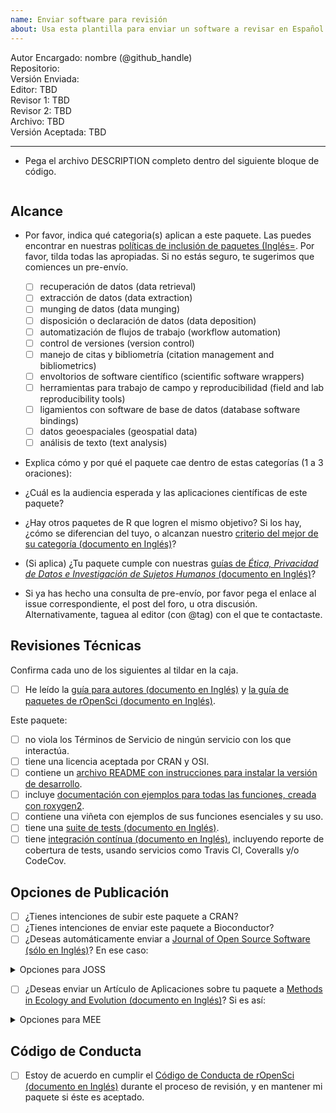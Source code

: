 ```yaml
---
name: Enviar software para revisión
about: Usa esta plantilla para enviar un software a revisar en Español (Experimental)
---
```



Autor Encargado: nombre (@github_handle)  
Repositorio:   
Versión Enviada:   
Editor: TBD  
Revisor 1: TBD  
Revisor 2: TBD  
Archivo: TBD  
Versión Aceptada: TBD   

---



-   Pega el archivo DESCRIPTION completo dentro del siguiente bloque de código.

```

```


## Alcance 

- Por favor, indica qué categoria(s) aplican a este paquete. Las puedes encontrar en nuestras [políticas de inclusión de paquetes (Inglés=](https://ropensci.github.io/dev_guide/policies.html#package-categories). Por favor, tilda todas las apropiadas. Si no estás seguro, te sugerimos que comiences un pre-envío.

	- [ ] recuperación de datos (data retrieval)
	- [ ] extracción de datos (data extraction)
	- [ ] munging de datos (data munging)
	- [ ] disposición o declaración de datos (data deposition)
	- [ ] automatización de flujos de trabajo (workflow automation)
	- [ ] control de versiones (version control)
	- [ ] manejo de citas y bibliometría (citation management and bibliometrics)
	- [ ] envoltorios de software científico (scientific software wrappers)
	- [ ] herramientas para trabajo de campo y reproducibilidad (field and lab reproducibility tools)
	- [ ] ligamientos con software de base de datos (database software bindings)
	- [ ] datos geoespaciales (geospatial data)
	- [ ] análisis de texto (text analysis)
	
- Explica cómo y por qué el paquete cae dentro de estas categorías (1 a 3 oraciones):


- ¿Cuál es la audiencia esperada y las aplicaciones científicas de este paquete? 

- ¿Hay otros paquetes de R que logren el mismo objetivo? Si los hay, ¿cómo se diferencian del tuyo, o alcanzan nuestro [criterio del mejor de su categoría (documento en Inglés)](https://ropensci.github.io/dev_guide/policies.html#overlap)?

-   (Si aplica) ¿Tu paquete cumple con nuestras [guías de _Ética, Privacidad de Datos e Investigación de Sujetos Humanos_ (documento en Inglés)](https://devguide.ropensci.org/policies.html#ethics-data-privacy-and-human-subjects-research)?

- Si ya has hecho una consulta de pre-envío, por favor pega el enlace al issue correspondiente, el post del foro, u otra discusión. Alternativamente, taguea al editor (con @tag) con el que te contactaste.



## Revisiones Técnicas

Confirma cada uno de los siguientes al tildar en la caja.  

- [ ] He leído la [guía para autores (documento en Inglés)](https://devguide.ropensci.org/guide-for-authors.html) y [la guía de paquetes de rOpenSci (documento en Inglés)](https://devguide.ropensci.org/building.html).

Este paquete:

- [ ] no viola los Términos de Servicio de ningún servicio con los que interactúa. 
- [ ] tiene una licencia aceptada por CRAN y OSI.
- [ ] contiene un [archivo README con instrucciones para instalar la versión de desarrollo](https://ropensci.github.io/dev_guide/building.html#readme). 
- [ ] incluye [documentación con ejemplos para todas las funciones, creada con roxygen2](https://ropensci.github.io/dev_guide/building.html#documentation).
- [ ] contiene una viñeta con ejemplos de sus funciones esenciales y su uso.
- [ ] tiene una [suite de tests (documento en Inglés)](https://ropensci.github.io/dev_guide/building.html#testing).
- [ ] tiene [integración contínua (documento en Inglés)](https://ropensci.github.io/dev_guide/ci.html), incluyendo reporte de cobertura de tests, usando servicios como Travis CI, Coveralls y/o CodeCov.

## Opciones de Publicación

- [ ] ¿Tienes intenciones de subir este paquete a CRAN?  
- [ ] ¿Tienes intenciones de enviar este paquete a Bioconductor?  
- [ ] ¿Deseas automáticamente enviar a [Journal of Open Source Software (sólo en Inglés)](http://joss.theoj.org/)? En ese caso:

<details>
 <summary>Opciones para JOSS</summary>  

  - [ ] Este paquete tiene una **obvia aplicación para investigación**, de acuerdo con la [definición de JOSS (documento en Inglés)](https://joss.readthedocs.io/en/latest/submitting.html#submission-requirements).
    - [ ] Este paquete contiene un `paper.md` siguiendo los  [requerimientos de JOSS (documento en Inglés)](https://joss.readthedocs.io/en/latest/submitting.html#what-should-my-paper-contain), con una descripción detallada en la raíz del paquete o en `inst/`.
    - [ ] El paquete está depositorado en un repositorio a largo plazo con el DOI: 
    - (*No envíes tu paquete independientemente a JOSS*)  
  
</details>

- [ ] ¿Deseas enviar un Artículo de Aplicaciones sobre tu paquete a [Methods in Ecology and Evolution (documento en Inglés)](http://besjournals.onlinelibrary.wiley.com/hub/journal/10.1111/(ISSN)2041-210X/)? Si es así:  

<details>
<summary>Opciones para MEE</summary>  

- [ ] Este paquete es novedoso y será de interés para la mayoría de lectores de la revista. 
- [ ] El manuscrito que describe el paquete no tiene más de 3000 palabras y está escrito en Inglés.
- [ ] Tienes intenciones de archivar el código del paquete en un repositorio a largo plazo, que cumple los requerimientos de la revista (mira las [Políticas de Publicación de MEE (documento en Inglés)](http://besjournals.onlinelibrary.wiley.com/hub/journal/10.1111/(ISSN)2041-210X/journal-resources/policy-on-publishing-code.html))
- (*Alcance: Considera los [Objetivos y Alcance de MEE (documento en Inglés)](http://besjournals.onlinelibrary.wiley.com/hub/journal/10.1111/(ISSN)2041-210X/aims-and-scope/read-full-aims-and-scope.html) para tu manuscrito. No otorgamos garatías de que tu manuscrito esté en el ámbito de MEE.*)
- (*Aunque no es requerido, recomenzamos tener un manuscrito completamente preparado y en Inglés, al momento de enviar.*)
- (*Por favor, no envíes tu paquete de forma separada a Methods in Ecology and Evolution*)

</details>

## Código de Conducta

- [ ] Estoy de acuerdo en cumplir el [Código de Conducta de rOpenSci (documento en Inglés)](https://ropensci.github.io/dev_guide/policies.html#code-of-conduct) durante el proceso de revisión, y en mantener mi paquete si éste es aceptado.
